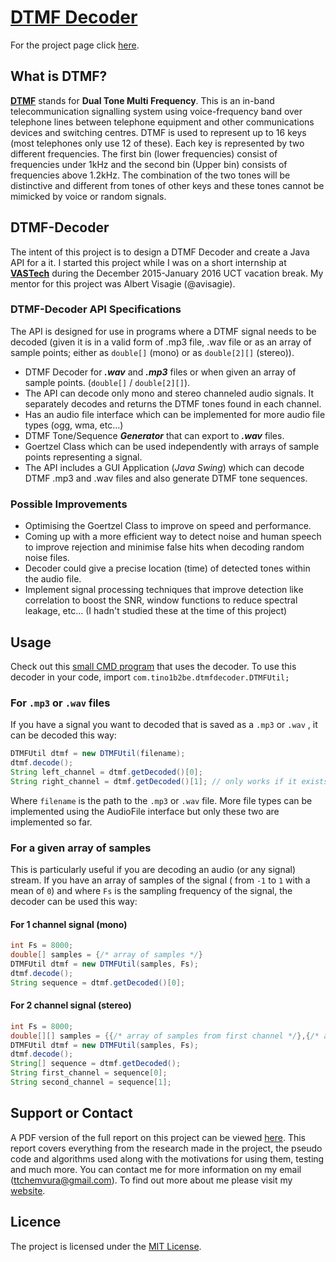 # [DTMF Decoder](http://tino1b2be.github.io/DTMF-Decoder/)
For the project page click [here](http://tino1b2be.github.io/DTMF-Decoder/).

## What is DTMF?
**[DTMF](https://en.wikipedia.org/wiki/Dual-tone_multi-frequency_signaling)** stands for **Dual Tone Multi Frequency**. This is an in-band telecommunication signalling system using voice-frequency band over telephone lines between telephone equipment and other communications devices and switching centres. DTMF is used to represent up to 16 keys (most telephones only use 12 of these). Each key is represented by two different frequencies. The first bin (lower frequencies) consist of frequencies under 1kHz and the second bin (Upper bin) consists of frequencies above 1.2kHz. The combination of the two tones will be distinctive and different from tones of other keys and these tones cannot be mimicked by voice or random signals.

## DTMF-Decoder
The intent of this project is to design a DTMF Decoder and create a Java API for a it. I started this project while I was on a short internship at **[VASTech](http://www.vastech.co.za/)** during the December 2015-January 2016 UCT vacation break. My mentor for this project was Albert Visagie (@avisagie).

### DTMF-Decoder API Specifications
The API is designed for use in programs where a DTMF signal needs to be decoded (given it is in a valid form of .mp3 file, .wav file or as an array of sample points; either as `double[]` (mono) or as `double[2][]` (stereo)).

* DTMF Decoder for **_.wav_** and **_.mp3_** files or when given an array of sample points. (`double[]` / `double[2][]`).
* The API can decode only mono and stereo channeled audio signals. It separately decodes and returns the DTMF tones found in each channel.
* Has an audio file interface which can be implemented for more audio file types (ogg, wma, etc...)
* DTMF Tone/Sequence **_Generator_** that can export to **_.wav_** files.
* Goertzel Class which can be used independently with arrays of sample points representing a signal.
* The API includes a GUI Application (_Java Swing_) which can decode DTMF .mp3 and .wav files and also generate DTMF tone sequences.

### Possible Improvements
* Optimising the Goertzel Class to improve on speed and performance.
* Coming up with a more efficient way to detect noise and human speech to improve rejection and minimise false hits when decoding random noise files.
* Decoder could give a precise location (time) of detected tones within the audio file.
* Implement signal processing techniques that improve detection like correlation to boost the SNR, window functions to reduce spectral leakage, etc... (I hadn't studied these at the time of this project)

## Usage
Check out this [small CMD program](https://github.com/tino1b2be/DTMF-Decoder/blob/master/source/com/tino1b2be/cmdprograms/DTMFDecoder.java) that uses the decoder.
To use this decoder in your code, import `com.tino1b2be.dtmfdecoder.DTMFUtil;`

### For `.mp3` or `.wav` files

If you have a signal you want to decoded that is saved as a `.mp3` or `.wav` , it can be decoded this way:

```java
DTMFUtil dtmf = new DTMFUtil(filename);
dtmf.decode();
String left_channel = dtmf.getDecoded()[0];
String right_channel = dtmf.getDecoded()[1]; // only works if it exists else it throws an indexing error
```

Where `filename` is the path to the `.mp3` or `.wav` file. More file types can be implemented using the AudioFile interface but only these two are implemented so far.

### For a given array of samples

This is particularly useful if you are decoding an audio (or any signal) stream. If you have an array of samples of the signal ( from `-1` to `1` with a mean of `0`) and where `Fs` is the sampling frequency of the signal, the decoder can be used this way:

#### For 1 channel signal (mono)
```java
int Fs = 8000;
double[] samples = {/* array of samples */}
DTMFUtil dtmf = new DTMFUtil(samples, Fs);
dtmf.decode();
String sequence = dtmf.getDecoded()[0];
```

#### For 2 channel signal (stereo)
```java
int Fs = 8000;
double[][] samples = {{/* array of samples from first channel */},{/* array of samples from second channel */}}
DTMFUtil dtmf = new DTMFUtil(samples, Fs);
dtmf.decode();
String[] sequence = dtmf.getDecoded();
String first_channel = sequence[0];
String second_channel = sequence[1];
```

## Support or Contact
A PDF version of the full report on this project can be viewed [here](https://github.com/tino1b2be/DTMF-Decoder/blob/master/Documentation/DTMF%20Decoder%20Report.pdf). This report covers everything from the research made in the project, the pseudo code and algorithms used along with the motivations for using them, testing and much more. You can contact me for more information on my email (ttchemvura@gmail.com). To find out more about me please visit my [website](http://tino1b2be.com).

## Licence
The project is licensed under the [MIT License](https://github.com/tino1b2be/DTMF-Decoder/raw/master/LICENSE).
